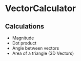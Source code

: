 # VectorCalculator

## Calculations

- Magnitude
- Dot product
- Angle between vectors
- Area of a triangle (3D Vectors)